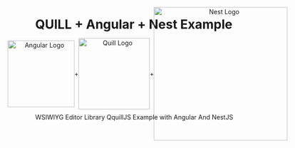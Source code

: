 # QUILL + Angular + Nest Example

<p align="center" style="height: 150px; display:flex; justify-content: center; align-items: center;">
  <a href="https://angular.io/" target="blank"><img src="https://angular.io/assets/images/logos/angular/angular.svg" width="150" alt="Angular Logo" /></a>
  +
  <a href="https://quilljs.com/" target="blank"><img src="https://www.drupal.org/files/project-images/quickstart---quill.png" width="160" alt="Quill Logo" /></a>
  +
  <a href="https://nestjs.com/" target="blank"><img src="https://nestjs.com/img/logo_text.svg" width="300" alt="Nest Logo" /></a>
</p>

WSIWIYG Editor Library QquillJS Example with Angular And NestJS

